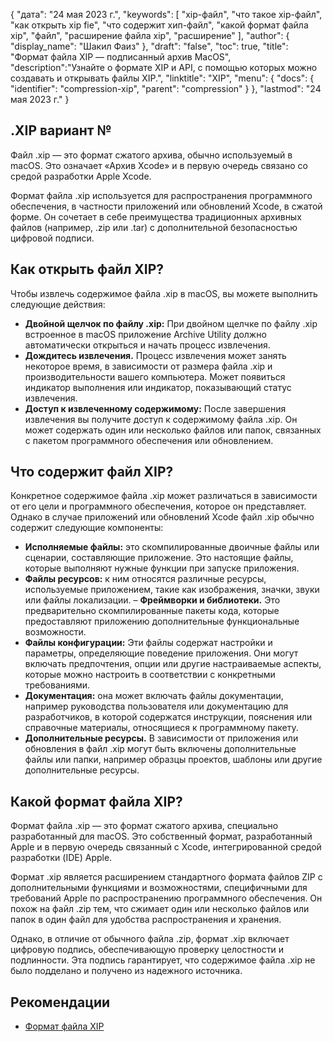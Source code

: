 {
"дата": "24 мая 2023 г.",
  "keywords": [
"xip-файл",
"что такое xip-файл",
"как открыть xip fie",
"что содержит хип-файл",
"какой формат файла xip",
"файл",
"расширение файла xip",
"расширение"
],
  "author": {
"display_name": "Шакил Фаиз"
},
"draft": "false",
"toc": true,
"title": "Формат файла XIP — подписанный архив MacOS",
  "description":"Узнайте о формате XIP и API, с помощью которых можно создавать и открывать файлы XIP.",
"linktitle": "XIP",
  "menu": {
    "docs": {
      "identifier": "compression-xip",
"parent": "compression"
}
},
"lastmod": "24 мая 2023 г."
}

## .XIP вариант №

Файл .xip — это формат сжатого архива, обычно используемый в macOS. Это означает «Архив Xcode» и в первую очередь связано со средой разработки Apple Xcode.

Формат файла .xip используется для распространения программного обеспечения, в частности приложений или обновлений Xcode, в сжатой форме. Он сочетает в себе преимущества традиционных архивных файлов (например, .zip или .tar) с дополнительной безопасностью цифровой подписи.

## Как открыть файл XIP?

Чтобы извлечь содержимое файла .xip в macOS, вы можете выполнить следующие действия:

- **Двойной щелчок по файлу .xip:** При двойном щелчке по файлу .xip встроенное в macOS приложение Archive Utility должно автоматически открыться и начать процесс извлечения.
- **Дождитесь извлечения.** Процесс извлечения может занять некоторое время, в зависимости от размера файла .xip и производительности вашего компьютера. Может появиться индикатор выполнения или индикатор, показывающий статус извлечения.
- **Доступ к извлеченному содержимому:** После завершения извлечения вы получите доступ к содержимому файла .xip. Он может содержать один или несколько файлов или папок, связанных с пакетом программного обеспечения или обновлением.

## Что содержит файл XIP?

Конкретное содержимое файла .xip может различаться в зависимости от его цели и программного обеспечения, которое он представляет. Однако в случае приложений или обновлений Xcode файл .xip обычно содержит следующие компоненты:

- **Исполняемые файлы:** это скомпилированные двоичные файлы или сценарии, составляющие приложение. Это настоящие файлы, которые выполняют нужные функции при запуске приложения.
- **Файлы ресурсов:** к ним относятся различные ресурсы, используемые приложением, такие как изображения, значки, звуки или файлы локализации.
– **Фреймворки и библиотеки.** Это предварительно скомпилированные пакеты кода, которые предоставляют приложению дополнительные функциональные возможности.
- **Файлы конфигурации:** Эти файлы содержат настройки и параметры, определяющие поведение приложения. Они могут включать предпочтения, опции или другие настраиваемые аспекты, которые можно настроить в соответствии с конкретными требованиями.
- **Документация:** она может включать файлы документации, например руководства пользователя или документацию для разработчиков, в которой содержатся инструкции, пояснения или справочные материалы, относящиеся к программному пакету.
- **Дополнительные ресурсы.** В зависимости от приложения или обновления в файл .xip могут быть включены дополнительные файлы или папки, например образцы проектов, шаблоны или другие дополнительные ресурсы.

## Какой формат файла XIP?

Формат файла .xip — это формат сжатого архива, специально разработанный для macOS. Это собственный формат, разработанный Apple и в первую очередь связанный с Xcode, интегрированной средой разработки (IDE) Apple.

Формат .xip является расширением стандартного формата файлов ZIP с дополнительными функциями и возможностями, специфичными для требований Apple по распространению программного обеспечения. Он похож на файл .zip тем, что сжимает один или несколько файлов или папок в один файл для удобства распространения и хранения.

Однако, в отличие от обычного файла .zip, формат .xip включает цифровую подпись, обеспечивающую проверку целостности и подлинности. Эта подпись гарантирует, что содержимое файла .xip не было подделано и получено из надежного источника.

## Рекомендации
* [Формат файла XIP](https://en.wikipedia.org/wiki/.XIP)

